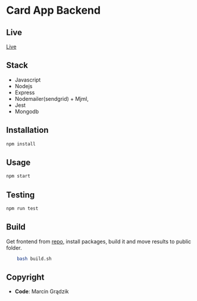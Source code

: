 # Card App Backend

## Live

[Live](https://card-app-backend.herokuapp.com/home)

## Stack

- Javascript
- Nodejs
- Express
- Nodemailer(sendgrid) + Mjml,
- Jest
- Mongodb

## Installation

```sh
npm install
```

## Usage

```sh
npm start
```

## Testing 

```sh
npm run test
```

## Build

Get frontend from [repo](https://github.com/marcing20067/card-app-frontend), install packages, build it and move results to public folder.

```sh
    bash build.sh
```

## Copyright

- **Code**: Marcin Grądzik